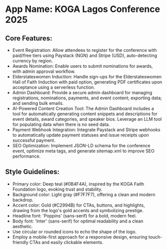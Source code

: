 # **App Name**: KOGA Lagos Conference 2025

## Core Features:

- Event Registration: Allow attendees to register for the conference with paid/free tiers using Paystack (NGN) and Stripe (USD), auto-detecting currency by region.
- Awards Nomination: Enable users to submit nominations for awards, with admin approval workflow.
- Elderstateswomen Induction: Handle sign-ups for the Elderstateswomen Hall of Faith Induction with paid option, generating PDF certificates upon acceptance using a serverless function.
- Admin Dashboard: Provide a secure admin dashboard for managing registrations, nominations, payments, and event content; exporting data; and sending bulk emails.
- AI-Powered Content Creation Tool: The Admin Dashboard includes a tool for automatically generating content snippets and descriptions for event details, award categories, and speaker bios.  Leverage an LLM tool for populating data when there is no seed data.
- Payment Webhook Integration: Integrate Paystack and Stripe webhooks to automatically update payment statuses and issue receipts upon successful payment.
- SEO Optimization: Implement JSON-LD schema for the conference event, optimize meta tags, and generate sitemap.xml to improve SEO performance.

## Style Guidelines:

- Primary color: Deep teal (#0B4F4A), inspired by the KOGA Faith Foundation logo, evoking trust and stability.
- Background color: Light gray (#F7F7F7), offering a clean and modern backdrop.
- Accent color: Gold (#C2994B) for CTAs, buttons, and highlights, drawing from the logo's gold accents and symbolizing prestige.
- Headline font: 'Poppins' (sans-serif) for a bold, modern feel.
- Body font: 'Inter' (sans-serif) for optimal readability and a clean aesthetic.
- Use circular or rounded icons to echo the shape of the logo.
- Employ a mobile-first approach for a responsive design, ensuring touch-friendly CTAs and easily clickable elements.